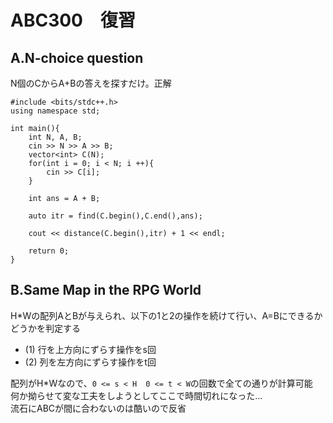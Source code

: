 # ABC300　復習
## A.N-choice question
N個のCからA+Bの答えを探すだけ。正解
```
#include <bits/stdc++.h>
using namespace std;

int main(){
    int N, A, B;
    cin >> N >> A >> B;
    vector<int> C(N);
    for(int i = 0; i < N; i ++){
        cin >> C[i];
    }

    int ans = A + B;

    auto itr = find(C.begin(),C.end(),ans);
    
    cout << distance(C.begin(),itr) + 1 << endl;

    return 0;
}
```

## B.Same Map in the RPG World
H*Wの配列AとBが与えられ、以下の1と2の操作を続けて行い、A=Bにできるかどうかを判定する
- (1) 行を上方向にずらす操作をs回
- (2) 列を左方向にずらす操作をt回  

配列がH*Wなので、`0 <= s < H`　`0 <= t < W`の回数で全ての通りが計算可能  
何か拗らせて変な工夫をしようとしてここで時間切れになった...  
流石にABCが間に合わないのは酷いので反省

```


```

